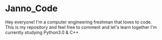 # Janno_Code
Hey everyone! I'm a computer engineering freshman that loves to code. This is my repository and feel free to comment and let's learn together
I'm currently studying Python3.0 & C++ 
